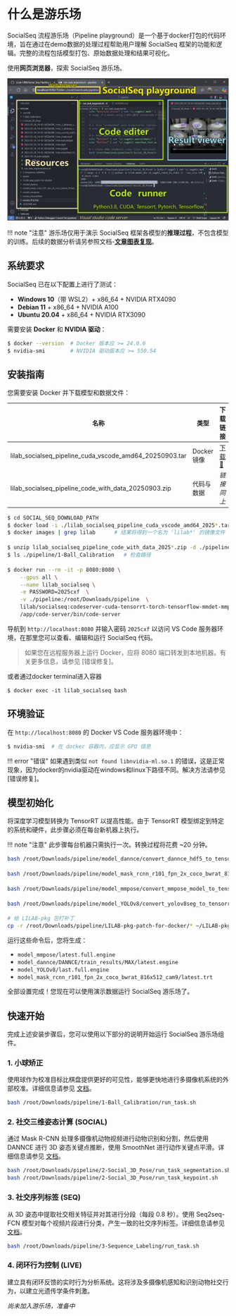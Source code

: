 # 什么是游乐场

SocialSeq 流程游乐场（Pipeline playground）是一个基于docker打包的代码环境，旨在通过在demo数据的处理过程帮助用户理解 SocialSeq 框架的功能和逻辑。完整的流程包括模型打包、原始数据处理和结果可视化。

使用**网页浏览器**，探索 SocialSeq 游乐场。

![img](../../assets/images/web-gui.jpg)

!!! note "注意"
    游乐场仅用于演示 SocialSeq 框架各模型的**推理过程**，不包含模型的训练。后续的数据分析请另参照文档-[**文章图表复现**](../figure_reproduce.zh.md)。

## 系统要求

SocialSeq 已在以下配置上进行了测试：

- **Windows 10**（带 WSL2）+ x86_64 + NVIDIA RTX4090
- **Debian 11** + x86_64 + NVIDIA A100
- **Ubuntu 20.04** + x86_64 + NVIDIA RTX3090

需要安装 **Docker** 和 **NVIDIA 驱动**：

```bash
$ docker --version  # Docker 版本应 >= 24.0.6
$ nvidia-smi        # NVIDIA 驱动版本应 >= 550.54
```

## 安装指南

您需要安装 Docker 并下载模型和数据文件：

| 名称 | 类型 | 下载链接 |
| --- | --- | ---|
| lilab_socialseq_pipeline_cuda_vscode_amd64_20250903.tar | Docker 镜像 | [下载🔗](https://pan.baidu.com/s/1MDIEdxTpE32u07u2g7PP0Q) |
| lilab_socialseq_pipeline_code_with_data_20250903.zip | 代码与数据 | *链接同上* |

```bash
$ cd SOCIAL_SEQ_DOWNLOAD_PATH
$ docker load -i ./lilab_socialseq_pipeline_cuda_vscode_amd64_2025*.tar
$ docker images | grep lilab      # 结果将得到一个名为 'lilab*' 的镜像文件

$ unzip lilab_socialseq_pipeline_code_with_data_2025*.zip -d ./pipeline  # 解压文件
$ ls ./pipeline/1-Ball_Calibration   # 检查路径

$ docker run --rm -it -p 8080:8080 \
    --gpus all \
    --name lilab_socialseq \
    -e PASSWORD=2025cxf  \
    -v ./pipeline:/root/Downloads/pipeline  \
    lilab/socialseq:codeserver-cuda-tensorrt-torch-tensorflow-mmdet-mmpose-dannce-yolo-20250903 \
    /app/code-server/bin/code-server
```

导航到 `http://localhost:8080` 并输入密码 `2025cxf` 以访问 VS Code 服务器环境，在那里您可以查看、编辑和运行 SocialSeq 代码。

> 如果您在远程服务器上运行 Docker，应将 8080 端口转发到本地机器。有关更多信息，请参见 [错误修复]。

或者通过docker terminal进入容器
```
$ docker exec -it lilab_socialseq bash
```

## 环境验证

在 `http://localhost:8080` 的 Docker VS Code 服务器环境中：

```bash
$ nvidia-smi  # 在 docker 容器内，应显示 GPU 信息
```

!!! error "错误"
    如果遇到类似 `not found libnvidia-ml.so.1` 的错误，这是正常现象，因为docker的nvidia驱动在windows和linux下路径不同。解决方法请参见 [错误修复]。

## 模型初始化

将深度学习模型转换为 TensorRT 以提高性能。由于 TensorRT 模型绑定到特定的系统和硬件，此步骤必须在每台新机器上执行。

!!! note "注意"
    此步骤每台机器只需执行一次。转换过程将花费 ~20 分钟。

```bash
bash /root/Downloads/pipeline/model_dannce/convert_dannce_hdf5_to_tensorrt.sh

bash /root/Downloads/pipeline/model_mask_rcnn_r101_fpn_2x_coco_bwrat_816x512_cam9/convert_mmdet_model_to_tensorrt.sh

bash /root/Downloads/pipeline/model_mmpose/convert_mmpose_model_to_tensorrt.sh

bash /root/Downloads/pipeline/model_YOLOv8/convert_yolov8seg_to_tensorrt.sh

# 给 LILAB-pkg 包打补丁
cp -r /root/Downloads/pipeline/LILAB-pkg-patch-for-docker/* ~/LILAB-pkg/
```

运行这些命令后，您将生成：

- `model_mmpose/latest.full.engine`
- `model_dannce/DANNCE/train_results/MAX/latest.engine`
- `model_YOLOv8/last.full.engine`
- `model_mask_rcnn_r101_fpn_2x_coco_bwrat_816x512_cam9/latest.trt`

全部设置完成！您现在可以使用演示数据运行 SocialSeq 游乐场了。

## 快速开始

完成上述安装步骤后，您可以使用以下部分的说明开始运行 SocialSeq 游乐场组件。

### 1. 小球矫正
使用球作为校准目标比棋盘提供更好的可见性，能够更快地进行多摄像机系统的外部校准。详细信息请参见 [文档](../../%E5%B0%8F%E7%90%83%E7%9F%AB%E6%AD%A3/application/)。

```bash
bash /root/Downloads/pipeline/1-Ball_Calibration/run_task.sh
```



### 2. 社交三维姿态计算 (SOCIAL)
通过 Mask R-CNN 处理多摄像机动物视频进行动物识别和分割，然后使用 DANNCE 进行 3D 姿态关键点推断，使用 SmoothNet 进行动作关键点平滑。详细信息请参见 [文档](https://lilab-cibr.github.io/Social_Seq/en/%E5%B0%8F%E7%90%83%E7%9F%AB%E6%AD%A3/application/)。


```bash
bash /root/Downloads/pipeline/2-Social_3D_Pose/run_task_segmentation.sh   # Mask R-CNN 用于 ID 分割
bash /root/Downloads/pipeline/2-Social_3D_Pose/run_task_keypoint.sh       # DANNCE 和 SmoothNet 用于 3D 姿态重建
```


### 3. 社交序列标签 (SEQ)
从 3D 姿态中提取社交相关特征并对其进行分段（每段 0.8 秒）。使用 Seq2seq-FCN 模型对每个视频片段进行分类，产生一致的社交序列标签。详细信息请参见 [文档](../../%E7%A4%BE%E4%BA%A4%E5%BA%8F%E5%88%97%E6%A0%87%E7%AD%BE/application/)。

```bash
bash /root/Downloads/pipeline/3-Sequence_Labeling/run_task.sh
```


### 4. 闭环行为控制 (LIVE)
建立具有闭环反馈的实时行为分析系统。这将涉及多摄像机感知和识别动物社交行为，以建立光遗传学条件刺激。

*尚未加入游乐场，准备中*
